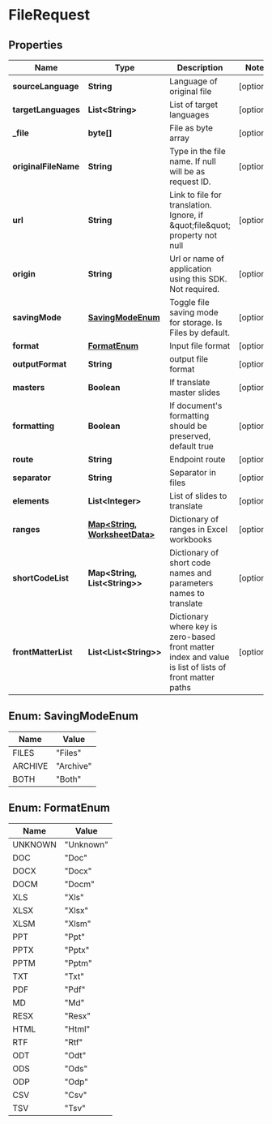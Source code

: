 

# FileRequest


## Properties

| Name | Type | Description | Notes |
|------------ | ------------- | ------------- | -------------|
|**sourceLanguage** | **String** | Language of original file |  [optional] |
|**targetLanguages** | **List&lt;String&gt;** | List of target languages |  [optional] |
|**_file** | **byte[]** | File as byte array |  [optional] |
|**originalFileName** | **String** | Type in the file name. If null will be as request ID. |  [optional] |
|**url** | **String** | Link to file for translation. Ignore, if \&quot;file\&quot; property not null |  [optional] |
|**origin** | **String** | Url or name of application using this SDK. Not required. |  [optional] |
|**savingMode** | [**SavingModeEnum**](#SavingModeEnum) | Toggle file saving mode for storage.  Is Files by default. |  [optional] |
|**format** | [**FormatEnum**](#FormatEnum) | Input file format |  [optional] |
|**outputFormat** | **String** | output file format |  [optional] |
|**masters** | **Boolean** | If translate master slides |  [optional] |
|**formatting** | **Boolean** | If document&#39;s formatting should be preserved, default true |  [optional] |
|**route** | **String** | Endpoint route |  [optional] |
|**separator** | **String** | Separator in files |  [optional] |
|**elements** | **List&lt;Integer&gt;** | List of slides to translate |  [optional] |
|**ranges** | [**Map&lt;String, WorksheetData&gt;**](WorksheetData.md) | Dictionary of ranges in Excel workbooks |  [optional] |
|**shortCodeList** | **Map&lt;String, List&lt;String&gt;&gt;** | Dictionary of short code names and parameters names to translate |  [optional] |
|**frontMatterList** | **List&lt;List&lt;String&gt;&gt;** | Dictionary where key is zero-based front matter index and value is list of lists of front matter paths |  [optional] |



## Enum: SavingModeEnum

| Name | Value |
|---- | -----|
| FILES | &quot;Files&quot; |
| ARCHIVE | &quot;Archive&quot; |
| BOTH | &quot;Both&quot; |



## Enum: FormatEnum

| Name | Value |
|---- | -----|
| UNKNOWN | &quot;Unknown&quot; |
| DOC | &quot;Doc&quot; |
| DOCX | &quot;Docx&quot; |
| DOCM | &quot;Docm&quot; |
| XLS | &quot;Xls&quot; |
| XLSX | &quot;Xlsx&quot; |
| XLSM | &quot;Xlsm&quot; |
| PPT | &quot;Ppt&quot; |
| PPTX | &quot;Pptx&quot; |
| PPTM | &quot;Pptm&quot; |
| TXT | &quot;Txt&quot; |
| PDF | &quot;Pdf&quot; |
| MD | &quot;Md&quot; |
| RESX | &quot;Resx&quot; |
| HTML | &quot;Html&quot; |
| RTF | &quot;Rtf&quot; |
| ODT | &quot;Odt&quot; |
| ODS | &quot;Ods&quot; |
| ODP | &quot;Odp&quot; |
| CSV | &quot;Csv&quot; |
| TSV | &quot;Tsv&quot; |



